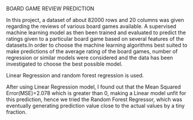  BOARD GAME REVIEW PREDICTION
 
      
In this project, a dataset of about 82000 rows and 20 columns was given regarding the reviews of various board games available. A supervised machine learning model as then been trained and evaluated to predict the ratings given to a particular board game based on several features of the datasets.In order to choose the machine learning algorithms best suited to make predictions of the average rating of the board games, number of regression or similar models were considered and the data has been investigated to choose the best possible model.

Linear Regression and random forest regression is used.

After using Linear Regression model, I found out that the Mean Squared Error(MSE)=2.078 which is greater than 0, making a Linear model unfit for this prediction, hence we tried the Random Forest Regressor, which was eventually generating prediction value close to the actual values by a tiny fraction.
